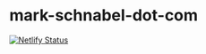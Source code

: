 # mark-schnabel-dot-com

[![Netlify Status](https://api.netlify.com/api/v1/badges/1703b17e-95a2-49fc-8688-e76c8ad0d3de/deploy-status)](https://app.netlify.com/sites/markschnabel/deploys)
